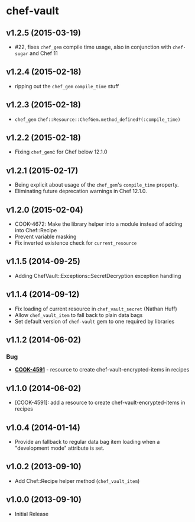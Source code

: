 chef-vault
==========

v1.2.5 (2015-03-19)
-------------------

- #22, fixes `chef_gem` compile time usage, also in conjunction with `chef-sugar` and Chef 11

v1.2.4 (2015-02-18)
-------------------

- ripping out the `chef_gem` `compile_time` stuff

v1.2.3 (2015-02-18)
-------------------

- `chef_gem` `Chef::Resource::ChefGem.method_defined?(:compile_time)`

v1.2.2 (2015-02-18)
-------------------

- Fixing `chef_gem`c for Chef below 12.1.0

v1.2.1 (2015-02-17)
-------------------

- Being explicit about usage of the `chef_gem`'s `compile_time` property.
- Eliminating future deprecation warnings in Chef 12.1.0.

v1.2.0 (2015-02-04)
-------------------

- COOK-4672: Make the library helper into a module instead of adding into Chef::Recipe
- Prevent variable masking
- Fix inverted existence check for `current_resource`

v1.1.5 (2014-09-25)
-------------------
- Adding ChefVault::Exceptions::SecretDecryption exception handling

v1.1.4 (2014-09-12)
-------------------

- Fix loading of current resource in `chef_vault_secret` (Nathan Huff)
- Allow `chef_vault_item` to fall back to plain data bags
- Set default version of `chef-vault` gem to one required by libraries

v1.1.2 (2014-06-02)
-------------------

### Bug
- **[COOK-4591](https://tickets.opscode.com/browse/COOK-4591)** - resource to create chef-vault-encrypted-items in recipes


v1.1.0 (2014-06-02)
-------------------

- [COOK-4591]: add a resource to create chef-vault-encrypted-items in recipes

v1.0.4 (2014-01-14)
-------------------

- Provide an fallback to regular data bag item loading when a "development mode" attribute is set.

v1.0.2 (2013-09-10)
-------------------

- Add Chef::Recipe helper method (`chef_vault_item`)

v1.0.0 (2013-09-10)
-------------------

- Initial Release

